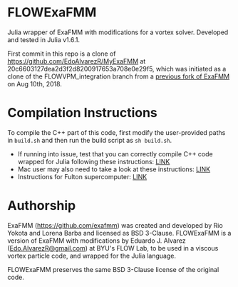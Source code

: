 # FLOWExaFMM
Julia wrapper of ExaFMM with modifications for a vortex solver. Developed and tested in Julia v1.6.1.

First commit in this repo is a clone of https://github.com/EdoAlvarezR/MyExaFMM at 20c6603127dea2d3f2d8200917653a708e0e29f5, which was initiated as a clone of the FLOWVPM_integration branch from a [previous fork of ExaFMM](https://github.com/EdoAlvarezR/exafmm/tree/FLOWVPM_integration) on Aug 10th, 2018.


# Compilation Instructions
To compile the C++ part of this code, first modify the user-provided paths in `build.sh` and then run the build script as `sh build.sh`.

* If running into issue, test that you can correctly compile C++ code wrapped for Julia following these instructions: [LINK](https://nbviewer.jupyter.org/url/edoalvar2.groups.et.byu.net/LabNotebook/202008/FLOWVPMSetupFinal.ipynb)
* Mac user may also need to take a look at these instructions: [LINK](https://github.com/byuflowlab/FLOWUnsteady/issues/26)
* Instructions for Fulton supercomputer: [LINK](https://nbviewer.jupyter.org/url/edoalvar2.groups.et.byu.net/LabNotebook/202108/FLOWVPMSuperComputer.ipynb)


# Authorship
ExaFMM (https://github.com/exafmm) was created and developed by Rio Yokota and Lorena Barba and licensed as BSD 3-Clause.
FLOWExaFMM is a version of ExaFMM with modifications by Eduardo J. Alvarez (Edo.AlvarezR@gmail.com) at BYU's FLOW Lab, to be used in a viscous vortex particle code, and wrapped for the Julia language.

FLOWExaFMM preserves the same BSD 3-Clause license of the original code.
